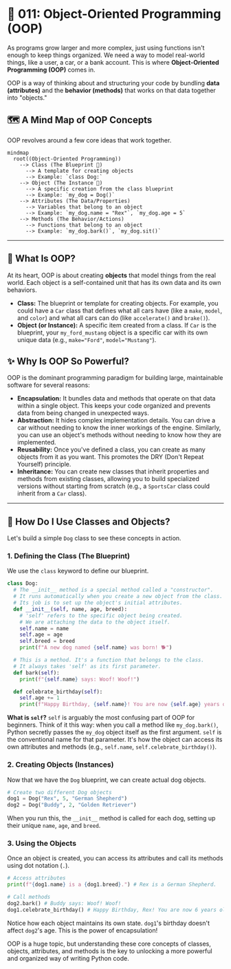 # 🚗 011: Object-Oriented Programming (OOP)

As programs grow larger and more complex, just using functions isn't enough to keep things organized. We need a way to model real-world things, like a user, a car, or a bank account. This is where **Object-Oriented Programming (OOP)** comes in.

OOP is a way of thinking about and structuring your code by bundling **data (attributes)** and the **behavior (methods)** that works on that data together into "objects."

## 🗺️ A Mind Map of OOP Concepts

OOP revolves around a few core ideas that work together.

```mermaid
mindmap
  root((Object-Oriented Programming))
    --> Class (The Blueprint 📝)
      --> A template for creating objects
      --> Example: `class Dog:`
    --> Object (The Instance 🐶)
      --> A specific creation from the class blueprint
      --> Example: `my_dog = Dog()`
    --> Attributes (The Data/Properties)
      --> Variables that belong to an object
      --> Example: `my_dog.name = "Rex"`, `my_dog.age = 5`
    --> Methods (The Behavior/Actions)
      --> Functions that belong to an object
      --> Example: `my_dog.bark()`, `my_dog.sit()`
```

---

## 🤔 What Is OOP?

At its heart, OOP is about creating **objects** that model things from the real world. Each object is a self-contained unit that has its own data and its own behaviors.

*   **Class:** The blueprint or template for creating objects. For example, you could have a `Car` class that defines what all cars have (like a `make`, `model`, and `color`) and what all cars can do (like `accelerate()` and `brake()`).
*   **Object (or Instance):** A specific item created from a class. If `Car` is the blueprint, your `my_ford_mustang` object is a specific car with its own unique data (e.g., `make="Ford"`, `model="Mustang"`).

## ✨ Why Is OOP So Powerful?

OOP is the dominant programming paradigm for building large, maintainable software for several reasons:

*   **Encapsulation:** It bundles data and methods that operate on that data within a single object. This keeps your code organized and prevents data from being changed in unexpected ways.
*   **Abstraction:** It hides complex implementation details. You can drive a car without needing to know the inner workings of the engine. Similarly, you can use an object's methods without needing to know how they are implemented.
*   **Reusability:** Once you've defined a class, you can create as many objects from it as you want. This promotes the DRY (Don't Repeat Yourself) principle.
*   **Inheritance:** You can create new classes that inherit properties and methods from existing classes, allowing you to build specialized versions without starting from scratch (e.g., a `SportsCar` class could inherit from a `Car` class).

---

## 🚀 How Do I Use Classes and Objects?

Let's build a simple `Dog` class to see these concepts in action.

### 1. Defining the Class (The Blueprint)

We use the `class` keyword to define our blueprint.

```python
class Dog:
  # The __init__ method is a special method called a "constructor".
  # It runs automatically when you create a new object from the class.
  # Its job is to set up the object's initial attributes.
  def __init__(self, name, age, breed):
    # 'self' refers to the specific object being created.
    # We are attaching the data to the object itself.
    self.name = name
    self.age = age
    self.breed = breed
    print(f"A new dog named {self.name} was born! 🐕")

  # This is a method. It's a function that belongs to the class.
  # It always takes 'self' as its first parameter.
  def bark(self):
    print(f"{self.name} says: Woof! Woof!")

  def celebrate_birthday(self):
    self.age += 1
    print(f"Happy Birthday, {self.name}! You are now {self.age} years old. 🎉")
```

**What is `self`?**
`self` is arguably the most confusing part of OOP for beginners. Think of it this way: when you call a method like `my_dog.bark()`, Python secretly passes the `my_dog` object itself as the first argument. `self` is the conventional name for that parameter. It's how the object can access its own attributes and methods (e.g., `self.name`, `self.celebrate_birthday()`).

### 2. Creating Objects (Instances)

Now that we have the `Dog` blueprint, we can create actual dog objects.

```python
# Create two different Dog objects
dog1 = Dog("Rex", 5, "German Shepherd")
dog2 = Dog("Buddy", 2, "Golden Retriever")
```
When you run this, the `__init__` method is called for each dog, setting up their unique `name`, `age`, and `breed`.

### 3. Using the Objects

Once an object is created, you can access its attributes and call its methods using dot notation (`.`).

```python
# Access attributes
print(f"{dog1.name} is a {dog1.breed}.") # Rex is a German Shepherd.

# Call methods
dog2.bark() # Buddy says: Woof! Woof!
dog1.celebrate_birthday() # Happy Birthday, Rex! You are now 6 years old.
```
Notice how each object maintains its own state. `dog1`'s birthday doesn't affect `dog2`'s age. This is the power of encapsulation!

OOP is a huge topic, but understanding these core concepts of classes, objects, attributes, and methods is the key to unlocking a more powerful and organized way of writing Python code.
